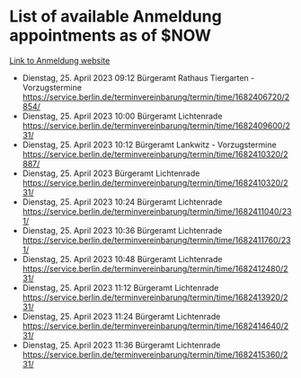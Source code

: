 # List of available Anmeldung appointments as of $NOW
[Link to Anmeldung website](https://service.berlin.de/terminvereinbarung/termin/tag.php?termin=1&anliegen[]=120686&dienstleisterlist=122210,122217,327316,122219,327312,122227,327314,122231,327346,122243,327348,122254,122252,329742,122260,329745,122262,329748,122271,327278,122273,327274,122277,327276,330436,122280,327294,122282,327290,122284,327292,122291,327270,122285,327266,122286,327264,122296,327268,150230,329760,122297,327286,122294,327284,122312,329763,122314,329775,122304,327330,122311,327334,122309,327332,317869,122281,327352,122279,329772,122283,122276,327324,122274,327326,122267,329766,122246,327318,122251,327320,122257,327322,122208,327298,122226,327300&herkunft=http%3A%2F%2Fservice.berlin.de%2Fdienstleistung%2F120686%2F)
- Dienstag, 25. April 2023 09:12 Bürgeramt Rathaus Tiergarten - Vorzugstermine https://service.berlin.de/terminvereinbarung/termin/time/1682406720/2854/
- Dienstag, 25. April 2023 10:00 Bürgeramt Lichtenrade https://service.berlin.de/terminvereinbarung/termin/time/1682409600/231/
- Dienstag, 25. April 2023 10:12 Bürgeramt Lankwitz - Vorzugstermine https://service.berlin.de/terminvereinbarung/termin/time/1682410320/2887/
- Dienstag, 25. April 2023  Bürgeramt Lichtenrade https://service.berlin.de/terminvereinbarung/termin/time/1682410320/231/
- Dienstag, 25. April 2023 10:24 Bürgeramt Lichtenrade https://service.berlin.de/terminvereinbarung/termin/time/1682411040/231/
- Dienstag, 25. April 2023 10:36 Bürgeramt Lichtenrade https://service.berlin.de/terminvereinbarung/termin/time/1682411760/231/
- Dienstag, 25. April 2023 10:48 Bürgeramt Lichtenrade https://service.berlin.de/terminvereinbarung/termin/time/1682412480/231/
- Dienstag, 25. April 2023 11:12 Bürgeramt Lichtenrade https://service.berlin.de/terminvereinbarung/termin/time/1682413920/231/
- Dienstag, 25. April 2023 11:24 Bürgeramt Lichtenrade https://service.berlin.de/terminvereinbarung/termin/time/1682414640/231/
- Dienstag, 25. April 2023 11:36 Bürgeramt Lichtenrade https://service.berlin.de/terminvereinbarung/termin/time/1682415360/231/
